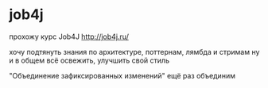 # job4j

прохожу курс Job4J
http://job4j.ru/

хочу подтянуть знания по архитектуре, поттернам, лямбда и стримам
ну и в общем всё освежить, улучшить свой стиль

"Объединение зафиксированных изменений"
ещё раз объединим